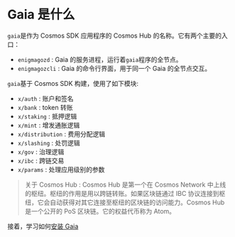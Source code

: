 # Gaia 是什么

`gaia`是作为 Cosmos SDK 应用程序的 Cosmos Hub 的名称。它有两个主要的入口：

- `enigmagozd` : Gaia 的服务进程，运行着`gaia`程序的全节点。
- `enigmagozcli` : Gaia 的命令行界面，用于同一个 Gaia 的全节点交互。

`gaia`基于 Cosmos SDK 构建，使用了如下模块:

- `x/auth` : 账户和签名
- `x/bank` : token 转账
- `x/staking` : 抵押逻辑
- `x/mint` : 增发通胀逻辑
- `x/distribution` : 费用分配逻辑
- `x/slashing` : 处罚逻辑
- `x/gov` : 治理逻辑
- `x/ibc` : 跨链交易
- `x/params` : 处理应用级别的参数

> 关于 Cosmos Hub : Cosmos Hub 是第一个在 Cosmos Network 中上线的枢纽。枢纽的作用是用以跨链转账。如果区块链通过 IBC 协议连接到枢纽，它会自动获得对其它连接至枢纽的区块链的访问能力。Cosmos Hub 是一个公开的 PoS 区块链。它的权益代币称为 Atom。

接着，学习如何[安装 Gaia](./installation.md)
